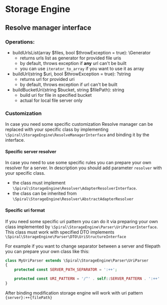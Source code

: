 # Storage Engine

## Resolve manager interface

### Operations:
- buildUrlsList(array $files, bool $throwException = true): \Generator
  - returns urls list as generator for provided file uris
  - by default, throws exception if **any** url can't be built
  - you can use `iterator_to_array` if you want to use it as array
- buildUrl(string $uri, bool $throwException = true): ?string
  - returns url for provided uri
  - by default, throws exception if url can't be built
- buildBucketUri(string $bucket, string $filePath): string
  - build uri for file in specified bucket
  - actual for local file server only
  
### Customization
In case you need some specific customization Resolve manager can be replaced with your specific class 
by implementing `\Spiral\StorageEngine\ResolveManagerInterface` and binding it by the interface.

#### Specific server resolver
In case you need to use some specific rules you can prepare your own resolver for a server. In description 
you should add parameter `resolver` with your specific class.
- the class must implement `\Spiral\StorageEngine\Resolver\AdapterResolverInterface`.
- the class can be inherited from `\Spiral\StorageEngine\Resolver\AbstractAdapterResolver`

#### Specific uri format
If you need some specific uri pattern you can do it via preparing your own class 
implemented by `\Spiral\StorageEngine\Parser\UriParserInterface`.
This class must work with specified DTO implements `\Spiral\StorageEngine\Parser\DTO\UriStructureInterface`

For example if you want to change separator between a server and filepath you can prepare your own class like this:
```php
class MyUriParser extends \Spiral\StorageEngine\Parser\UriParser
{
    protected const SERVER_PATH_SEPARATOR = ':++';

    protected const URI_PATTERN = '/^' . self::SERVER_PATTERN . ':++' . self::FILE_PATH_PATTERN . '$/';
}
```

After binding modification storage engine will work with uri pattern `{server}:++{filePath}`
